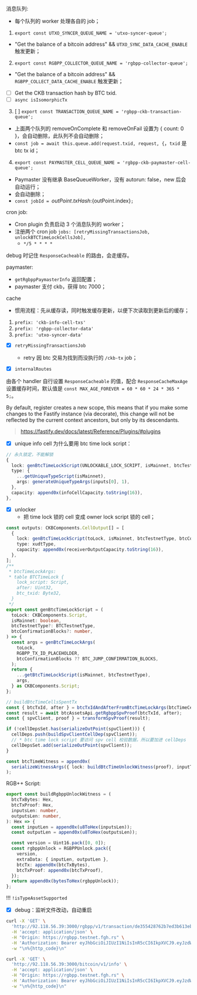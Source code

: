 消息队列:
- 每个队列的 worker 处理各自的 job；
1. `export const UTXO_SYNCER_QUEUE_NAME = 'utxo-syncer-queue';`
  - "Get the balance of a bitcoin address" && `UTXO_SYNC_DATA_CACHE_ENABLE` 触发更新；
2. `export const RGBPP_COLLECTOR_QUEUE_NAME = 'rgbpp-collector-queue';`
  - "Get the balance of a bitcoin address" && `RGBPP_COLLECT_DATA_CACHE_ENABLE` 触发更新；
  - [ ] Get the CKB transaction hash by BTC txid.
  - [ ] `async isIsomorphicTx`
3. [ ] `export const TRANSACTION_QUEUE_NAME = 'rgbpp-ckb-transaction-queue';`
  - 上面两个队列的 removeOnComplete 和 removeOnFail 设置为 { count: 0 }，会自动删除，此队列不会自动删除；
  - `const job = await this.queue.add(request.txid, request, {`，`txid` 是 btc tx id；
4. `export const PAYMASTER_CELL_QUEUE_NAME = 'rgbpp-ckb-paymaster-cell-queue';`
  - Paymaster 没有继承 BaseQueueWorker，没有 autorun: false，new 后会自动运行；
  - 会自动删除；
  - `const jobId = `${outPoint.txHash}:${outPoint.index}`;`

cron job:
- Cron plugin 负责启动 3 个消息队列的 worker；
- 注册两个 cron job `jobs: [retryMissingTransactionsJob, unlockBTCTimeLockCellsJob],`
  - `*/5 * * * *` 

debug 时记住 `ResponseCacheable` 的路由，会走缓存。

paymaster:
- `getRgbppPaymasterInfo` 返回配置；
- paymaster 支付 ckb，获得 btc 7000；

cache
- 惯用流程：先从缓存读，同时触发缓存更新，以便下次读取到更新后的缓存；
1. `prefix: 'ckb-info-cell-txs'`
2. `prefix: 'rgbpp-collector-data'`
3. `prefix: 'utxo-syncer-data'`


- [x] `retryMissingTransactionsJob`
  - retry 因 btc 交易为找到而没执行的 `/ckb-tx` job；

- [x] `internalRoutes`


由各个 handler 自行设置 `ResponseCacheable` 的值，配合 `ResponseCacheMaxAge` 设置缓存时间，默认值是 `const MAX_AGE_FOREVER = 60 * 60 * 24 * 365 * 5;`。


By default, register creates a new scope, this means that if you make some changes to the Fastify instance (via decorate), this change will not be reflected by the current context ancestors, but only by its descendants.  
> https://fastify.dev/docs/latest/Reference/Plugins/#plugins

- [x] unique info cell 为什么要用 btc time lock script：

```ts
// 永久锁定，不能解锁
{
  lock: genBtcTimeLockScript(UNLOCKABLE_LOCK_SCRIPT, isMainnet, btcTestnetType),
  type: {
    ...getUniqueTypeScript(isMainnet),
    args: generateUniqueTypeArgs(inputs[0], 1),
  },
  capacity: append0x(infoCellCapacity.toString(16)),
},
```

- [x] unlocker
   - 把 time lock 锁的 cell 变成 owner lock script 锁的 cell；

```ts
const outputs: CKBComponents.CellOutput[] = [
  {
    lock: genBtcTimeLockScript(toLock, isMainnet, btcTestnetType, btcConfirmationBlocks),
    type: xudtType,
    capacity: append0x(receiverOutputCapacity.toString(16)),
  },
];
/**
 * btcTimeLockArgs: 
 * table BTCTimeLock {
    lock_script: Script,
    after: Uint32,
    btc_txid: Byte32,
  }
 */
export const genBtcTimeLockScript = (
  toLock: CKBComponents.Script,
  isMainnet: boolean,
  btcTestnetType?: BTCTestnetType,
  btcConfirmationBlocks?: number,
) => {
  const args = genBtcTimeLockArgs(
    toLock,
    RGBPP_TX_ID_PLACEHOLDER,
    btcConfirmationBlocks ?? BTC_JUMP_CONFIRMATION_BLOCKS,
  );
  return {
    ...getBtcTimeLockScript(isMainnet, btcTestnetType),
    args,
  } as CKBComponents.Script;
};

// buildBtcTimeCellsSpentTx
const { btcTxId, after } = btcTxIdAndAfterFromBtcTimeLockArgs(btcTimeCell.output.lock.args);
const result = await btcAssetsApi.getRgbppSpvProof(btcTxId, after);
const { spvClient, proof } = transformSpvProof(result);

if (!cellDepsSet.has(serializeOutPoint(spvClient))) {
  cellDeps.push(buildSpvClientCellDep(spvClient));
  // * btc time lock script 要访问 spv cell 校验数据，所以要加进 cellDeps
  cellDepsSet.add(serializeOutPoint(spvClient));
}

const btcTimeWitness = append0x(
  serializeWitnessArgs({ lock: buildBtcTimeUnlockWitness(proof), inputType: '', outputType: '' }),
);
```

RGB++ Script:

```ts
export const buildRgbppUnlockWitness = (
  btcTxBytes: Hex,
  btcTxProof: Hex,
  inputsLen: number,
  outputsLen: number,
): Hex => {
  const inputLen = append0x(u8ToHex(inputsLen));
  const outputLen = append0x(u8ToHex(outputsLen));

  const version = Uint16.pack([0, 0]);
  const rgbppUnlock = RGBPPUnlock.pack({
    version,
    extraData: { inputLen, outputLen },
    btcTx: append0x(btcTxBytes),
    btcTxProof: append0x(btcTxProof),
  });
  return append0x(bytesToHex(rgbppUnlock));
};
```

!!! `!isTypeAssetSupported`

- [x] debug：监听文件改动，自动重启

```bash
curl -X 'GET' \
  'http://92.118.56.39:3000/rgbpp/v1/transaction/de355428762b7ed3b613eb0344bbbbcfd3e51470150e052c39820729786e65e7' \
  -H 'accept: application/json' \
  -H "Origin: https://rgbpp.testnet.fgh.rs" \
  -H 'Authorization: Bearer eyJhbGciOiJIUzI1NiIsInR5cCI6IkpXVCJ9.eyJzdWIiOiJmZ2hwcCIsImF1ZCI6InJnYnBwLnRlc3RuZXQuZmdoLnJzIiwianRpIjoiY2IwNmVkYmItZGE5Yy00ODc3LTg4N2MtY2FjOWFlNGJhOGZiIiwiaWF0IjoxNzMzMjUzNTU1fQ.h4MKFDKkfgwCvCptBzoge21AGbSNJ-5mEOanHm9VB8Q' \
  -w "\n%{http_code}\n"

curl -X 'GET' \
  'http://92.118.56.39:3000/bitcoin/v1/info' \
  -H 'accept: application/json' \
  -H "Origin: https://rgbpp.testnet.fgh.rs" \
  -H 'Authorization: Bearer eyJhbGciOiJIUzI1NiIsInR5cCI6IkpXVCJ9.eyJzdWIiOiJmZ2hwcCIsImF1ZCI6InJnYnBwLnRlc3RuZXQuZmdoLnJzIiwianRpIjoiY2IwNmVkYmItZGE5Yy00ODc3LTg4N2MtY2FjOWFlNGJhOGZiIiwiaWF0IjoxNzMzMjUzNTU1fQ.h4MKFDKkfgwCvCptBzoge21AGbSNJ-5mEOanHm9VB8Q' \
  -w "\n%{http_code}\n"
```